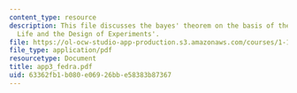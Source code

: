 ```yaml
---
content_type: resource
description: This file discusses the bayes' theorem on the basis of the topic 'Extra-Terrestrial
  Life and the Design of Experiments'.
file: https://ol-ocw-studio-app-production.s3.amazonaws.com/courses/1-151-probability-and-statistics-in-engineering-spring-2005/63362fb1b080e06926bbe58383b87367_app3_fedra.pdf
file_type: application/pdf
resourcetype: Document
title: app3_fedra.pdf
uid: 63362fb1-b080-e069-26bb-e58383b87367
---
```

